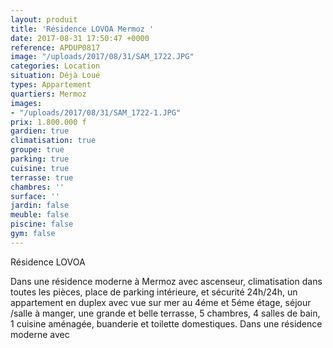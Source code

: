 ```yaml
---
layout: produit
title: 'Résidence LOVOA Mermoz '
date: 2017-08-31 17:50:47 +0000
reference: APDUP0817
image: "/uploads/2017/08/31/SAM_1722.JPG"
categories: Location
situation: Déjà Loué
types: Appartement
quartiers: Mermoz
images:
- "/uploads/2017/08/31/SAM_1722-1.JPG"
prix: 1.800.000 f
gardien: true
climatisation: true
groupe: true
parking: true
cuisine: true
terrasse: true
chambres: ''
surface: ''
jardin: false
meuble: false
piscine: false
gym: false
---
```



Résidence LOVOA

Dans une résidence moderne à Mermoz avec ascenseur, climatisation dans toutes les pièces, place de parking intérieure, et sécurité 24h/24h, un appartement en duplex avec vue sur mer au 4éme et 5éme étage, séjour /salle à manger, une grande et belle terrasse, 5 chambres, 4 salles de bain, 1 cuisine aménagée, buanderie et toilette domestiques. Dans une résidence moderne avec

